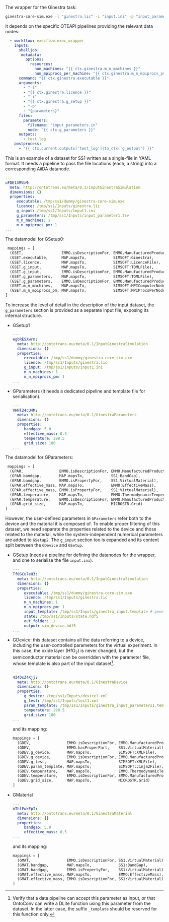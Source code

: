 The wrapper for the Ginestra task:

```bash
ginestra-core-sim.exe -l "ginestra.lic" -i "input.ini" -p "input_parameter.tsv"
```

It depends on the specific OTEAPI pipelines providing the relevant data nodes:

```yaml
  - workflow: execflow.exec_wrapper
    inputs:
      shelljob:
       metadata:
         options:
           resources:
             num_machines: "{{ ctx.ginestra.m_n_machines }}"
             num_mpiprocs_per_machine: "{{ ctx.ginestra.m_n_mpiprocs_pm }}"
      command: "{{ ctx.ginestra.executable }}"
      arguments:
        - "-l"
        - "{{ ctx.ginestra.licence }}"
        - "-i"
        - "{{ ctx.ginestra.g_setup }}"
        - "-p"
        - "{parameters}"
      files:
        parameters:
          filename: "input_parameters.in"
          node: "{{ ctx.g_parameters }}"
      outputs:
        - test.log
    postprocess:
      - "{{ ctx.current.outputs['test_log']|to_ctx('g_output') }}"
```

This is an example of a dataset for SS1 written as a single-file in YAML format. It needs a pipeline to pass the file locations (each, a string) into a corresponding AiiDA datanode.

```yaml
---
uFDE13MVbM:
  meta: http://ontotrans.eu/meta/0.1/InputGinestraSimulation
  dimensions: {}
  properties:
     executable: /tmp/ss1/dummy/ginestra-core-sim.exe
     licence: /tmp/ss1/Inputs/ginestra.lic
     g_input: /tmp/ss1/Inputs/input1.ini
     g_parameters: /tmp/ss1/Inputs/input_parameter1.tsv
     m_n_machines: 1
     m_n_mpiprocs_pm: 1
...
```

The datamodel for GSetup0:

```python
 mappings = [
  (GSET,                 EMMO.isDescriptionFor, EMMO.ManufacturedProduct),
  (GSET.executable,      MAP.mapsTo,            SIMSOFT:Ginestra),
  (GSET.licence,         MAP.mapsTo,            SIMSOFT:LicenceFile),
  (GSET.g_input,         MAP.mapsTo,            SIMSOFT:TOMLFile),
  (GSET.g_input,         EMMO.isDescriptionFor, EMMO.ManufacturedProduct),
  (GSET.g_parameters,    MAP.mapsTo,            SIMSOFT:TOMLFile),
  (GSET.g_parameters,    EMMO.isDescriptionFor, EMMO.ManufacturedProduct),
  (GSET.m_n_machines,    MAP.mapsTo,            SIMSOFT:MPIComputerNode),
  (GSET.m_n_mpiprocs_pm, MAP.mapsTo,            SIMSOFT:MPIProcsPerNode)
]
```



To increase the level of detail in the description of the input dataset, the `g_parameters` section is provided as a separate input file, exposing its internal structure.

* GSetup1

  ```yaml
  ---
  egbRESXwrn:
    meta: http://ontotrans.eu/meta/0.1/InputGinestraSimulation
    dimensions: {}
    properties:
       executable: /tmp/ss1/dummy/ginestra-core-sim.exe
       licence: /tmp/ss1/Inputs/ginestra.lic
       g_input: /tmp/ss1/Inputs/input1.ini
       m_n_machines: 1
       m_n_mpiprocs_pm: 1
  ...
  ```
  
* GParameters (it needs a dedicated pipeline and template file for serialisation).
  ```yaml
  ---
  VHNl24cU4M:
    meta: http://ontotrans.eu/meta/0.1/GinestraParameters
    dimensions: {}
    properties:
       bandgap: 5.0
       effective_mass: 0.5
       temperature: 298.5
       grid_size: 100
  ...
  ```

The datamodel for GParameters:

```python
 mappings = [
  (GPAR,                EMMO.isDescriptionFor, EMMO.ManufacturedProduct),
  (GPAR.bandgap,        MAP.mapsTo,            SS1:BandGap),
  (GPAR.bandgap,        EMMO.isPropertyFor,    SS1:VirtualMaterial),
  (GPAR.effective_mass, MAP.mapsTo,            EMMO:EffectiveMass),
  (GPAR.effective_mass, EMMO.isPropertyFor,    SS1:VirtualMaterial),
  (GPAR.temperature,    MAP.mapsTo,            EMMO.ThermodynamicTemperature),
  (GPAR.temperature,    EMMO.isDescriptionFor, EMMO.ManufacturedProduct),
  (GPAR.grid_size,      MAP.mapsTo,            MICROSTR.Grid)
]
```

However, the user-defined parameters in `GParameters` refer both to the device and the material it is composed of. To enable proper filtering of this dataset, we need separate the properties related to the device and those related to the material, while the system-independent numerical parameters are added to `GSetup2`. The `g_input` section too is expanded and its content split between the `GDevice` and `GSetup`.

* GSetup (needs a pipeline for defining the datanodes for the wrapper, and one to serialise the file `input.ini`).

  ```yaml
  ---
  Tf0GCu7eH3:
    meta: http://ontotrans.eu/meta/0.1/InputGinestraSimulation
    dimensions: {}
    properties:
       executable: /tmp/ss1/dummy/ginestra-core-sim.exe
       licence: /tmp/ss1/Inputs/ginestra.lic
       m_n_machines: 1
       m_n_mpiprocs_pm: 1
       input_template: /tmp/ss1/Inputs/ginestra_input.template # generic
       state: /tmp/ss1/Inputs/state.hdf5
       out_folder: ./
       output: sim_device.hdf5
  ...
  ```

* GDevice: this dataset contains all the data referring to a device, including the user-controlled parameters for the virtual experiment. In this case, the oxide layer (HfO<sub>2</sub>) is never changed, but the semiconductor material can be overridden with the parameter file, whose template is also part of the input dataset[^1].

  ```yaml
  ---
  4I4DsZ4Kjj:
    meta: http://ontotrans.eu/meta/0.1/GinestraDevice
    dimensions: {}
    properties:
       g_device: /tmp/ss1/Inputs/device1.xml
       g_test: /tmp/ss1/Inputs/test1.xml
       param_template: /tmp/ss1/Inputs/ginestra_input_parameters1.template # test1
       temperature: 298.5
       grid_size: 100
  ...
  ```

  and its mapping:

  ```python
  mappings = [
    (GDEV,                EMMO.isDescriptionFor, EMMO.ManufacturedProduct),
    (GDEV,                EMMO.hasProperPart,    SS1.VirtualMaterial),
    (GDEV.g_device,       MAP.mapsTo,            SIMSOFT:XMLFile),
    (GDEV.g_device,       EMMO.isDescriptionFor, EMMO.ManufacturedProduct),
    (GDEV.g_test,         MAP.mapsTo,            SIMSOFT:XMLFile),
    (GDEV.param_template, MAP.mapsTo,            SIMSOFT:Jinja2File),
    (GDEV.temperature,    MAP.mapsTo,            EMMO.ThermodynamicTemperature),
    (GDEV.temperature,    EMMO.isDescriptionFor, EMMO.ManufacturedProduct),
    (GDEV.grid_size,      MAP.mapsTo,            MICROSTR.Grid)
  ]
  ```

* GMaterial

  ```yaml
  ---
  nThlFwkFpI:
    meta: http://ontotrans.eu/meta/0.1/GinestraMaterial
    dimensions: {}
    properties:
       bandgap: 5.0
       effective_mass: 0.5
  ...
  ```

  and its mapping:

  ```python
  mappings = [
    (GMAT,                EMMO.isDescriptionFor, SS1.VirtualMaterial),
    (GMAT.bandgap,        MAP.mapsTo,            SS1:BandGap),
    (GMAT.bandgap,        EMMO.isPropertyFor,    SS1:VirtualMaterial),
    (GMAT.effective_mass, MAP.mapsTo,            EMMO:EffectiveMass),
    (GMAT.effective_mass, EMMO.isDescriptionFor, SS1:VirtualMaterial)
  ]
  ```

[^1]: Verify that a data pipeline can accept this parameter as input, or that OntoConv can write a DLite function using this parameter from the dataset. In the latter case, the suffix `_template` should be reserved for this function only.
